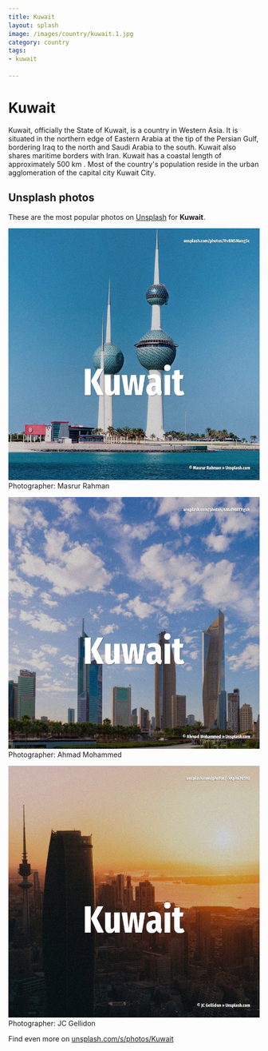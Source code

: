 ```yaml
---
title: Kuwait
layout: splash
image: /images/country/kuwait.1.jpg
category: country
tags:
- kuwait

---
```

# Kuwait

Kuwait, officially the State of Kuwait, is a country in Western Asia. It is situated in the northern edge of Eastern Arabia at the tip of the Persian Gulf, bordering  Iraq to the north and Saudi Arabia to the south. Kuwait also shares maritime borders with Iran. Kuwait has a coastal length of approximately 500 km . Most of the country's population reside in the urban agglomeration of the capital city Kuwait City. 

 
## Unsplash photos
These are the most popular photos on [Unsplash](https://unsplash.com) for **Kuwait**.
 
![Kuwait](/images/country/kuwait.1.jpg)
Photographer:  Masrur Rahman
 
![Kuwait](/images/country/kuwait.2.jpg)
Photographer:  Ahmad Mohammed
 
![Kuwait](/images/country/kuwait.3.jpg)
Photographer:  JC Gellidon
 
Find even more on [unsplash.com/s/photos/Kuwait](https://unsplash.com/s/photos/Kuwait)
 
